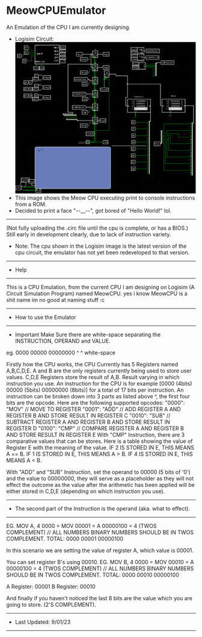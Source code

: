 # MeowCPUEmulator
An Emulation of the CPU I am currently designing.
* Logisim Circuit:
![Alt text](images/Main.PNG?raw=true "Logisim Design")
* This image shows the Meow CPU executing print to console instructions from a ROM.
* Decided to print a face "--__--", got bored of "Hello World!" lol.
------------------------------------------------
(Not fully uploading the .circ file until the cpu is complete, or has a BIOS.)
Still early in development clearly, due to lack of instruction variety.
* Note: The cpu shown in the Logisim image is the latest version of the cpu circuit, the emulator has not yet been redeveloped to that version.

------------------------------------------------
* Help 
------------------------------------------------
This is a CPU Emulation, from the current CPU I am designing on Logisim (A Circuit Simulation Program) named MeowCPU.
yes i know MeowCPU is a shit name im no good at naming stuff :c

------------------------------------------------
* How to use the Emulator 
------------------------------------------------
* Important Make Sure there are white-space separating the INSTRUCTION, OPERAND and VALUE.

eg. 0000 00000 00000000
        ^     ^
       white-space

Firstly how the CPU works, the CPU Currently has 5 Registers named A,B,C,D,E.
A and B are the only registers currently being used to store user values.
C,D,E Registers store the result of A,B. Result varying in which instruction you use. 
An instruction for the CPU is for example [0000 (4bits) 00000 (5bits) 00000000 (8bits)] for a total of 17 bits per instruction.
An instruction can be broken down into 3 parts as listed above ^, the first four bits are the opcode.
Here are the following supported opcodes:
    "0000": "MOV" // MOVE TO REGISTER
    "0001": "ADD" // ADD REGISTER A AND REGISTER B AND STORE RESULT IN REGISTER C
    "0010": "SUB" // SUBTRACT REGISTER A AND REGISTER B AND STORE RESULT IN REGISTER D
    "0100": "CMP" // COMPARE REGISTER A AND REGISTER B AND STORE RESULT IN REGISTER E
With "CMP" Instruction, there are 3 comparative values that can be stores.
Here is a table showing the value of Register E with the meaning of the value.
IF 2 IS STORED IN E, THIS MEANS A == B.
IF 1 IS STORED IN E, THIS MEANS A > B.
IF 4 IS STORED IN E, THIS MEANS A < B.

With "ADD" and "SUB" Instruction, set the operand to 00000 (5 bits of '0') and the value to 00000000, they will serve as
a placeholder as they will not effect the outcome as the value after the arithmetic has been applied will be either stored in
C,D,E (depending on which instruction you use). 

------------------------------------------------
 * The second part of the Instruction is the operand (aka. what to effect).
------------------------------------------------
EG. MOV A, 4
0000 = MOV
00001 = A
00000100 = 4 (TWOS COMPLEMENT) // ALL NUMBERS BINARY NUMBERS SHOULD BE IN TWOS COMPLEMENT.
TOTAL: 0000 00001 00000100

In this scenario we are setting the value of register A, which value is 00001.


You can set register B's using 00010.
EG. MOV B, 4
0000 = MOV
00010 = A
00000100 = 4 (TWOS COMPLEMENT) // ALL NUMBERS BINARY NUMBERS SHOULD BE IN TWOS COMPLEMENT.
TOTAL: 0000 00010 00000100


A Register: 00001
B Register: 00010

And finally if you haven't noticed the last 8 bits are the value which you are going to store. (2'S COMPLEMENT).

------------------------------------------------------------------------------------------------
* Last Updated: 9/01/23
------------------------------------------------